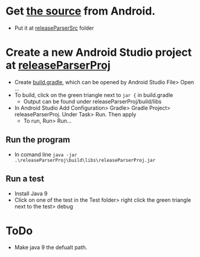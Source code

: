 # Get [the source](https://android.googlesource.com/platform/cts/+/refs/heads/master/tools/release-parser/) from Android.
* Put it at [releaseParserSrc](https://github.com/Alwin-Lin/development-debug-androidTest/tree/master/releaseParser/releaseParserSrc) folder

# Create a new Android Studio project at [releaseParserProj](https://github.com/Alwin-Lin/development-debug-androidTest/tree/master/releaseParser/releaseParserProj)
* Create [build.gradle](https://github.com/Alwin-Lin/development-debug-androidTest/blob/master/releaseParser/releaseParserProj/build.gradle), which can be opened by Android Studio File> Open ...
* To build, click on the green triangle next to ```jar {``` in build.gradle
	* Output can be found under releaseParserProj/build/libs
* In Android Studio Add Configuration> Gradle> Gradle Project> releaseParserProj. Under Task> Run. Then apply
	* To run, Run> Run...
## Run the program
* In comand line ```java -jar .\releaseParserProj\build\libs\releaseParserProj.jar```
## Run a test
* Install Java 9
* Click on one of the test in the Test folder> right click the green triangle next to the test> debug
# ToDo
* Make java 9 the defualt path.
